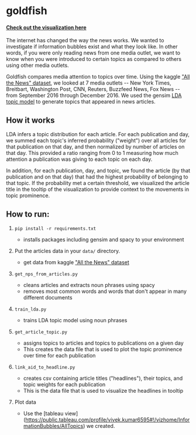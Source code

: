 # goldfish

#### [Check out the visualization here](https://public.tableau.com/profile/vivek.kumar6595#!/vizhome/InformationBubbles/AllTopics)

The internet has changed the way the news works. We wanted to investigate if information bubbles exist and what they look like. In other words, if you were only reading news from one media outlet, we want to know when you were introduced to certain topics as compared to others using other media outlets.

Goldfish compares media attention to topics over time. Using the kaggle ["All the News" dataset](https://www.kaggle.com/snapcrack/all-the-news/home), we looked at 7 media outlets -- New York Times, Breitbart, Washington Post, CNN, Reuters, Buzzfeed News, Fox News -- from September 2016 through December 2016. We used the gensim [LDA topic model](https://radimrehurek.com/gensim/models/ldamodel.html) to generate topics that appeared in news articles. 



##  How it works

LDA infers a topic distribution for each article. For each publication and day, we summed each topic's inferred probability ("weight") over all articles for that publication on that day, and then normalized by number of articles on that day. This provided a ratio ranging from 0 to 1 measuring how much attention a publication was giving to each topic on each day.

In addition, for each publication, day, and topic, we found the article (by that publication and on that day) that had the highest probability of belonging to that topic. If the probability met a certain threshold, we visualized the article title in the tooltip of the visualization to provide context to the movements in topic prominence.




## How to run:

1. `pip install -r requirements.txt`
		
	* installs packages including gensim and spacy to your environment

2. Put the articles data in your `data/` directory.
	* get data from kaggle ["All the News" dataset](https://www.kaggle.com/snapcrack/all-the-news/home)


2. `get_nps_from_articles.py`

	* cleans articles and extracts noun phrases using spacy
	* removes most common words and words that don't appear in many different documents

3. `train_lda.py`

	* trains LDA topic model using noun phrases 

4. `get_article_topic.py`

	*  assigns topics to articles and topics to publications on a given day
	*  This creates the data file that is used to plot the topic prominence over time for each publication
	
5. `link_aid_to_headline.py`
	* creates csv containing article titles ("headlines"), their topics, and topic weights for each publication
	* This is the data file that is used to visualize the headlines in tooltip

6. Plot data
	* Use the [tableau view] (https://public.tableau.com/profile/vivek.kumar6595#!/vizhome/InformationBubbles/AllTopics) we created. 
